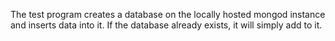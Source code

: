 The test program creates a database on the locally hosted mongod instance and inserts data into it. If the database already exists, it will simply add to it.
